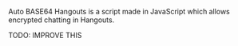 Auto BASE64 Hangouts is a script made in JavaScript which allows encrypted chatting in Hangouts.

TODO: IMPROVE THIS